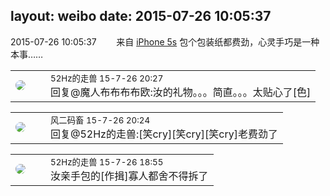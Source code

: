 layout: weibo
date: 2015-07-26 10:05:37
---
<meta name="referrer" content="no-referrer" />

2015-07-26 10:05:37  &nbsp;&nbsp;&nbsp;&nbsp;&nbsp;&nbsp; 来自 <a href="sinaweibo://customweibosource" rel="nofollow">iPhone 5s</a>
包个包装纸都费劲，心灵手巧是一种本事…… ​​​

<table style="width: 100%;">
  <tr>
    <td style="width: 40px;"><img style="border-radius:50%" src="https://tva4.sinaimg.cn/crop.0.0.180.180.50/8beaf773jw1e8qgp5bmzyj2050050aa8.jpg?KID=imgbed,tva&Expires=1624465743&ssig=9i4n5CP%2Bfz"></td>
    <td colspan="2"><small>52Hz的走兽 15-7-26 20:27</small><br/>回复@魔人布布布布欧:汝的礼物。。。简直。。。太贴心了[色]</td>
  </tr>
</table>

<table style="width: 100%;">
  <tr>
    <td style="width: 40px;"><img style="border-radius:50%" src="https://tva3.sinaimg.cn/crop.0.0.639.639.50/6d2a6003jw8f3idy69w2gj20hs0hrt9g.jpg?KID=imgbed,tva&Expires=1624465743&ssig=1QxxqSlZl6"></td>
    <td colspan="2"><small>风二码畜 15-7-26 20:24</small><br/>回复@52Hz的走兽:[笑cry][笑cry][笑cry]老费劲了</td>
  </tr>
</table>

<table style="width: 100%;">
  <tr>
    <td style="width: 40px;"><img style="border-radius:50%" src="https://tva4.sinaimg.cn/crop.0.0.180.180.50/8beaf773jw1e8qgp5bmzyj2050050aa8.jpg?KID=imgbed,tva&Expires=1624465743&ssig=9i4n5CP%2Bfz"></td>
    <td colspan="2"><small>52Hz的走兽 15-7-26 18:55</small><br/>汝亲手包的[作揖]寡人都舍不得拆了</td>
  </tr>
</table>
